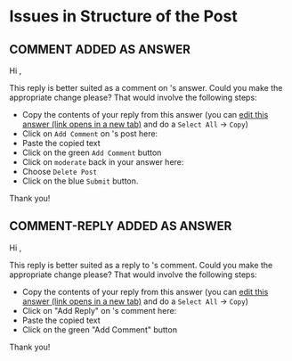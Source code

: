 Issues in Structure of the Post
====


COMMENT ADDED AS ANSWER
----
Hi <uname>,

This reply is better suited as a comment on <answerer>'s answer. Could you make the appropriate change please? That would involve the following steps:

 - Copy the contents of your reply from this answer (you can <a href="https://www.biostars.org/p/edit/<post_id>/" target="_blank">edit this answer (link opens in a new tab)</a> and do a `Select All` -> `Copy`)
 - Click on `Add Comment` on <name>'s post here: <link>
 - Paste the copied text
 - Click on the green `Add Comment` button
 - Click on `moderate` back in your answer here: <link>
 - Choose `Delete Post`
 - Click on the blue `Submit` button.

Thank you!


COMMENT-REPLY ADDED AS ANSWER
----

Hi <uname> ,

This reply is better suited as a reply to <answerer>'s comment. Could you make the appropriate change please? That would involve the following steps:

 - Copy the contents of your reply from this answer (you can <a href="https://www.biostars.org/p/edit/<post_id>/" target="_blank">edit this answer (link opens in a new tab)</a> and do a `Select All` -> `Copy`)
 - Click on "Add Reply" on <name> 's comment here: <link>
 - Paste the copied text
 - Click on the green "Add Comment" button

Thank you!